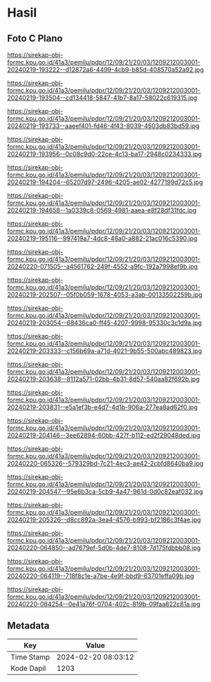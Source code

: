 # Hasil

## Foto C Plano

https://sirekap-obj-formc.kpu.go.id/41a3/pemilu/pdpr/12/09/21/20/03/1209212003001-20240219-193222--d12872a6-4499-4cb9-b85d-408570a52a92.jpg

https://sirekap-obj-formc.kpu.go.id/41a3/pemilu/pdpr/12/09/21/20/03/1209212003001-20240219-193504--cd134418-5847-41b7-8a17-58022c619315.jpg

https://sirekap-obj-formc.kpu.go.id/41a3/pemilu/pdpr/12/09/21/20/03/1209212003001-20240219-193733--aaeef401-fd46-4f43-8039-4503db83bd59.jpg

https://sirekap-obj-formc.kpu.go.id/41a3/pemilu/pdpr/12/09/21/20/03/1209212003001-20240219-193956--0c08c9d0-22ce-4c13-ba17-2948c0234333.jpg

https://sirekap-obj-formc.kpu.go.id/41a3/pemilu/pdpr/12/09/21/20/03/1209212003001-20240219-194204--65207d97-2496-4205-ae02-4277199d72c5.jpg

https://sirekap-obj-formc.kpu.go.id/41a3/pemilu/pdpr/12/09/21/20/03/1209212003001-20240219-194658--1a0339c8-0569-4981-aaea-e8f28df31fdc.jpg

https://sirekap-obj-formc.kpu.go.id/41a3/pemilu/pdpr/12/09/21/20/03/1209212003001-20240219-195116--997419a7-4dc8-46a0-a882-21ac016c5390.jpg

https://sirekap-obj-formc.kpu.go.id/41a3/pemilu/pdpr/12/09/21/20/03/1209212003001-20240220-071505--a4561762-249f-4552-a9fc-192a7998ef9b.jpg

https://sirekap-obj-formc.kpu.go.id/41a3/pemilu/pdpr/12/09/21/20/03/1209212003001-20240219-202507--05f0b059-1678-4053-a3ab-00133502259b.jpg

https://sirekap-obj-formc.kpu.go.id/41a3/pemilu/pdpr/12/09/21/20/03/1209212003001-20240219-203054--68436ca0-ff45-4207-9998-95330c3c1d9a.jpg

https://sirekap-obj-formc.kpu.go.id/41a3/pemilu/pdpr/12/09/21/20/03/1209212003001-20240219-203333--c156b69a-a71d-4021-9b55-500abc489823.jpg

https://sirekap-obj-formc.kpu.go.id/41a3/pemilu/pdpr/12/09/21/20/03/1209212003001-20240219-203638--8112a571-02bb-4b31-8d57-540aa82f692b.jpg

https://sirekap-obj-formc.kpu.go.id/41a3/pemilu/pdpr/12/09/21/20/03/1209212003001-20240219-203831--e5a1ef3b-e4d7-4d1b-906a-277ea8ad62f0.jpg

https://sirekap-obj-formc.kpu.go.id/41a3/pemilu/pdpr/12/09/21/20/03/1209212003001-20240219-204146--3ee62894-60bb-427f-b112-ed2f29048ded.jpg

https://sirekap-obj-formc.kpu.go.id/41a3/pemilu/pdpr/12/09/21/20/03/1209212003001-20240220-065326--579329bd-7c21-4ec3-ae42-2cbfd8640ba9.jpg

https://sirekap-obj-formc.kpu.go.id/41a3/pemilu/pdpr/12/09/21/20/03/1209212003001-20240219-204547--95e6b3ca-5cb9-4a47-961d-0d0c82eaf032.jpg

https://sirekap-obj-formc.kpu.go.id/41a3/pemilu/pdpr/12/09/21/20/03/1209212003001-20240219-205326--d8cc892a-3ea4-4576-b993-bf2186c3f4ae.jpg

https://sirekap-obj-formc.kpu.go.id/41a3/pemilu/pdpr/12/09/21/20/03/1209212003001-20240220-064850--ad7679ef-5d0b-4de7-8108-7d175fdbbb08.jpg

https://sirekap-obj-formc.kpu.go.id/41a3/pemilu/pdpr/12/09/21/20/03/1209212003001-20240220-064119--718f8c1e-a7be-4e9f-bbd9-63701effa09b.jpg

https://sirekap-obj-formc.kpu.go.id/41a3/pemilu/pdpr/12/09/21/20/03/1209212003001-20240220-064254--0e41a76f-0704-402c-819b-09faa822c81a.jpg


## Metadata

| Key        | Value               |
| ---------- | ------------------- |
| Time Stamp | 2024-02-20 08:03:12 |
| Kode Dapil | 1203                |



